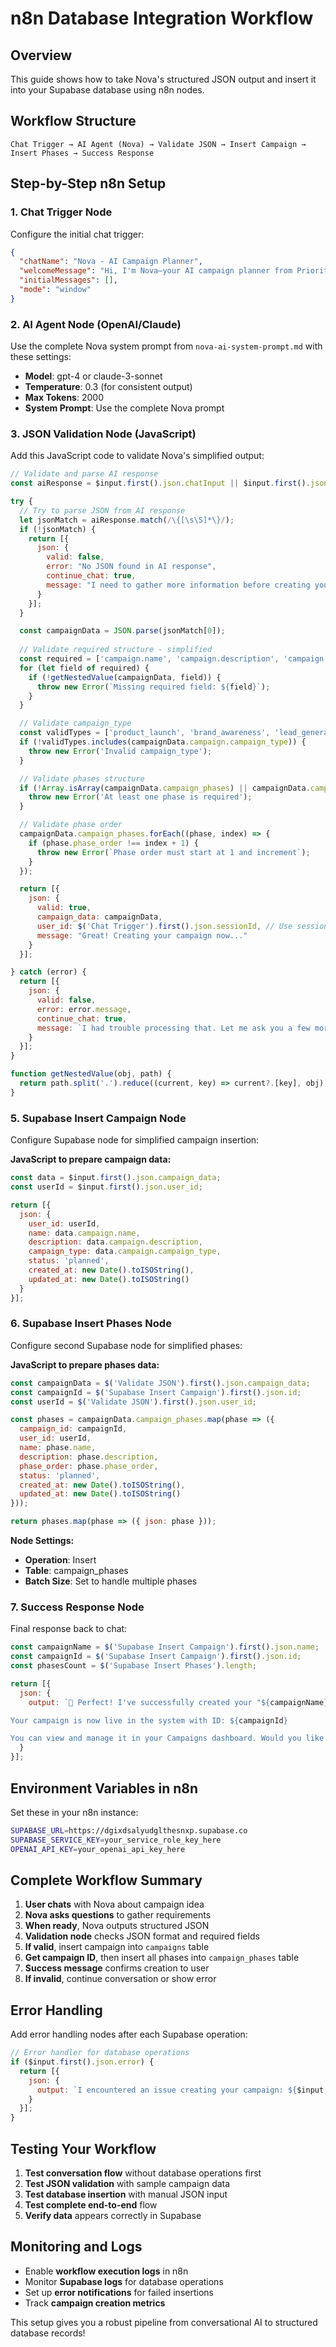 # n8n Database Integration Workflow

## Overview
This guide shows how to take Nova's structured JSON output and insert it into your Supabase database using n8n nodes.

## Workflow Structure
```
Chat Trigger → AI Agent (Nova) → Validate JSON → Insert Campaign → Insert Phases → Success Response
```

## Step-by-Step n8n Setup

### 1. Chat Trigger Node
Configure the initial chat trigger:
```json
{
  "chatName": "Nova - AI Campaign Planner",
  "welcomeMessage": "Hi, I'm Nova—your AI campaign planner from Priority One Tech. Want to describe your campaign idea and I'll help you turn it into a full plan?",
  "initialMessages": [],
  "mode": "window"
}
```

### 2. AI Agent Node (OpenAI/Claude)
Use the complete Nova system prompt from `nova-ai-system-prompt.md` with these settings:
- **Model**: gpt-4 or claude-3-sonnet
- **Temperature**: 0.3 (for consistent output)
- **Max Tokens**: 2000
- **System Prompt**: Use the complete Nova prompt

### 3. JSON Validation Node (JavaScript)
Add this JavaScript code to validate Nova's simplified output:

```javascript
// Validate and parse AI response
const aiResponse = $input.first().json.chatInput || $input.first().json.output;

try {
  // Try to parse JSON from AI response
  let jsonMatch = aiResponse.match(/\{[\s\S]*\}/);
  if (!jsonMatch) {
    return [{
      json: {
        valid: false,
        error: "No JSON found in AI response",
        continue_chat: true,
        message: "I need to gather more information before creating your campaign. Could you tell me more about your goals?"
      }
    }];
  }

  const campaignData = JSON.parse(jsonMatch[0]);
  
  // Validate required structure - simplified
  const required = ['campaign.name', 'campaign.description', 'campaign.campaign_type', 'campaign_phases'];
  for (let field of required) {
    if (!getNestedValue(campaignData, field)) {
      throw new Error(`Missing required field: ${field}`);
    }
  }

  // Validate campaign_type
  const validTypes = ['product_launch', 'brand_awareness', 'lead_generation', 'sales', 'event_promotion'];
  if (!validTypes.includes(campaignData.campaign.campaign_type)) {
    throw new Error('Invalid campaign_type');
  }

  // Validate phases structure
  if (!Array.isArray(campaignData.campaign_phases) || campaignData.campaign_phases.length === 0) {
    throw new Error('At least one phase is required');
  }

  // Validate phase order
  campaignData.campaign_phases.forEach((phase, index) => {
    if (phase.phase_order !== index + 1) {
      throw new Error(`Phase order must start at 1 and increment`);
    }
  });

  return [{
    json: {
      valid: true,
      campaign_data: campaignData,
      user_id: $('Chat Trigger').first().json.sessionId, // Use session ID or get from user context
      message: "Great! Creating your campaign now..."
    }
  }];

} catch (error) {
  return [{
    json: {
      valid: false,
      error: error.message,
      continue_chat: true,
      message: `I had trouble processing that. Let me ask you a few more questions to make sure I have everything right. ${error.message}`
    }
  }];
}

function getNestedValue(obj, path) {
  return path.split('.').reduce((current, key) => current?.[key], obj);
}
```

### 5. Supabase Insert Campaign Node
Configure Supabase node for simplified campaign insertion:

**JavaScript to prepare campaign data:**
```javascript
const data = $input.first().json.campaign_data;
const userId = $input.first().json.user_id;

return [{
  json: {
    user_id: userId,
    name: data.campaign.name,
    description: data.campaign.description,
    campaign_type: data.campaign.campaign_type,
    status: 'planned',
    created_at: new Date().toISOString(),
    updated_at: new Date().toISOString()
  }
}];
```

### 6. Supabase Insert Phases Node
Configure second Supabase node for simplified phases:

**JavaScript to prepare phases data:**
```javascript
const campaignData = $('Validate JSON').first().json.campaign_data;
const campaignId = $('Supabase Insert Campaign').first().json.id;
const userId = $('Validate JSON').first().json.user_id;

const phases = campaignData.campaign_phases.map(phase => ({
  campaign_id: campaignId,
  user_id: userId,
  name: phase.name,
  description: phase.description,
  phase_order: phase.phase_order,
  status: 'planned',
  created_at: new Date().toISOString(),
  updated_at: new Date().toISOString()
}));

return phases.map(phase => ({ json: phase }));
```

**Node Settings:**
- **Operation**: Insert
- **Table**: campaign_phases
- **Batch Size**: Set to handle multiple phases

### 7. Success Response Node
Final response back to chat:

```javascript
const campaignName = $('Supabase Insert Campaign').first().json.name;
const campaignId = $('Supabase Insert Campaign').first().json.id;
const phasesCount = $('Supabase Insert Phases').length;

return [{
  json: {
    output: `🎉 Perfect! I've successfully created your "${campaignName}" campaign with ${phasesCount} phases.

Your campaign is now live in the system with ID: ${campaignId}

You can view and manage it in your Campaigns dashboard. Would you like to create another campaign or need help with anything else?`
  }
}];
```

## Environment Variables in n8n

Set these in your n8n instance:

```bash
SUPABASE_URL=https://dgixdsalyudglthesnxp.supabase.co
SUPABASE_SERVICE_KEY=your_service_role_key_here
OPENAI_API_KEY=your_openai_api_key_here
```

## Complete Workflow Summary

1. **User chats** with Nova about campaign idea
2. **Nova asks questions** to gather requirements
3. **When ready**, Nova outputs structured JSON
4. **Validation node** checks JSON format and required fields
5. **If valid**, insert campaign into `campaigns` table
6. **Get campaign ID**, then insert all phases into `campaign_phases` table
7. **Success message** confirms creation to user
8. **If invalid**, continue conversation or show error

## Error Handling

Add error handling nodes after each Supabase operation:

```javascript
// Error handler for database operations
if ($input.first().json.error) {
  return [{
    json: {
      output: `I encountered an issue creating your campaign: ${$input.first().json.error.message}. Let me try again or would you like to modify the campaign details?`
    }
  }];
}
```

## Testing Your Workflow

1. **Test conversation flow** without database operations first
2. **Test JSON validation** with sample campaign data
3. **Test database insertion** with manual JSON input
4. **Test complete end-to-end** flow
5. **Verify data** appears correctly in Supabase

## Monitoring and Logs

- Enable **workflow execution logs** in n8n
- Monitor **Supabase logs** for database operations
- Set up **error notifications** for failed insertions
- Track **campaign creation metrics**

This setup gives you a robust pipeline from conversational AI to structured database records!